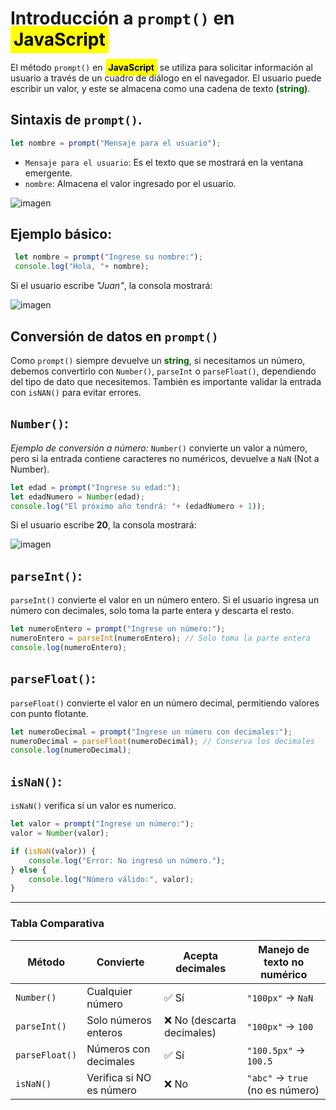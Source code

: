 # Introducción a `prompt()` en <b style="color: black; background-color: yellow; border-radius: 3px; padding: 5px;">JavaScript </b>

El método `prompt()` en <b style="color: black; background-color: yellow; border-radius: 3px; padding: 5px;">JavaScript</b> se utiliza para solicitar información al usuario a través de un cuadro de diálogo en el navegador. El usuario puede escribir un valor, y este se almacena como una cadena de texto <b style="color: darkgreen">(string)</b>.

## Sintaxis de `prompt()`.

```JavaScript
let nombre = prompt("Mensaje para el usuario");
```
- `Mensaje para el usuario`: Es el texto que se mostrará en la ventana emergente.
- `nombre`: Almacena el valor ingresado por el usuario.

![imagen](Imagenes/imagen1.png)

## Ejemplo básico:

```JavaScript
 let nombre = prompt("Ingrese su nombre:");
 console.log("Hola, "+ nombre);
```
Si el usuario escribe *"Juan"*, la consola mostrará:

![imagen](Imagenes/imagen2.png)

## Conversión de datos en `prompt()`

Como `prompt()` siempre devuelve un <b style="color: darkgreen">string</b>, si necesitamos un número, debemos convertirlo con `Number()`, `parseInt` o `parseFloat()`, dependiendo del tipo de dato que necesitemos. También es importante validar la entrada con `isNAN()` para evitar errores.

## `Number()`:

*Ejemplo de conversión a número:*
`Number()` convierte un valor a número, pero si la entrada contiene caracteres no numéricos, devuelve a `NaN` (Not a Number).

```JavaScript
let edad = prompt("Ingrese su edad:");
let edadNumero = Number(edad);
console.log("El próximo año tendrá: "+ (edadNumero + 1));
```
Si el usuario escribe **20**, la consola mostrará:

![imagen](Imagenes/imagen3.png)

## `parseInt()`:

`parseInt()` convierte el valor en un número entero. Si el usuario ingresa un número con decimales, solo toma la parte entera y descarta el resto.

```JavaScript
let numeroEntero = prompt("Ingrese un número:");
numeroEntero = parseInt(numeroEntero); // Solo toma la parte entera
console.log(numeroEntero);
```

## `parseFloat()`:

`parseFloat()` convierte el valor en un número decimal, permitiendo valores con punto flotante.

```JavaScript
let numeroDecimal = prompt("Ingrese un número con decimales:");
numeroDecimal = parseFloat(numeroDecimal); // Conserva los decimales
console.log(numeroDecimal);
```

## `isNaN()`:

`isNaN()` verifica si un valor es numerico.

```JavaScript
let valor = prompt("Ingrese un número:");
valor = Number(valor);

if (isNaN(valor)) {
    console.log("Error: No ingresó un número.");
} else {
    console.log("Número válido:", valor);
}
```
<hr>

### Tabla Comparativa

| Método       | Convierte             | Acepta decimales | Manejo de texto no numérico |
|-------------|----------------------|------------------|-----------------------------|
| `Number()`  | Cualquier número      | ✅ Sí | `"100px"` → `NaN` |
| `parseInt()` | Solo números enteros  | ❌ No (descarta decimales) | `"100px"` → `100` |
| `parseFloat()` | Números con decimales | ✅ Sí | `"100.5px"` → `100.5` |
| `isNaN()`  | Verifica si NO es número | ❌ No | `"abc"` → `true` (no es número) |
